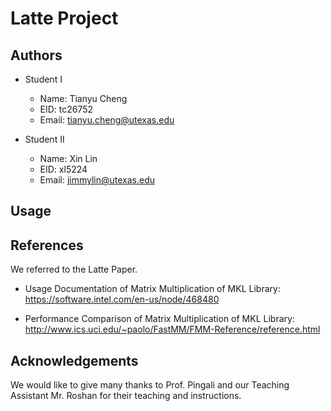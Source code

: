 Latte Project
=============

Authors
-------

- Student I
    + Name: Tianyu Cheng
    + EID: tc26752
    + Email: tianyu.cheng@utexas.edu

- Student II
    + Name: Xin Lin
    + EID: xl5224
    + Email: jimmylin@utexas.edu

Usage
-----


References
--------
We referred to the Latte Paper.


- Usage Documentation of Matrix Multiplication of MKL Library:
   https://software.intel.com/en-us/node/468480

- Performance Comparison of Matrix Multiplication of MKL Library:
   http://www.ics.uci.edu/~paolo/FastMM/FMM-Reference/reference.html


Acknowledgements
-------
We would like to give many thanks to Prof. Pingali and our Teaching Assistant Mr. Roshan for their teaching and instructions. 
